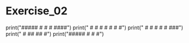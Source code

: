 ﻿# Exercise_02
print("#####  #   #   #  ####")
print("   #   #  # #  #  #  #")
print("  #    # #   # #  ###")
print(" #     ##     ##  #")
print("#####  #       #  #")





